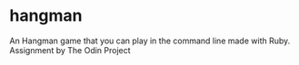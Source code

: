 # hangman
An Hangman game that you can play in the command line made with Ruby. Assignment by The Odin Project
